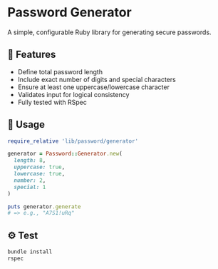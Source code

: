 # Password Generator

A simple, configurable Ruby library for generating secure passwords.


## 🔧 Features

- Define total password length
- Include exact number of digits and special characters
- Ensure at least one uppercase/lowercase character
- Validates input for logical consistency
- Fully tested with RSpec

## 🚀 Usage

```ruby
require_relative 'lib/password/generator'

generator = Password::Generator.new(
  length: 8,
  uppercase: true,
  lowercase: true,
  number: 2,
  special: 1
)

puts generator.generate
# => e.g., "A7S1!uRq"

```
## ⚙️ Test

```ruby
bundle install
rspec
```
